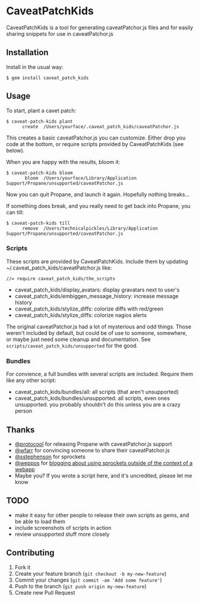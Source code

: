 # CaveatPatchKids

CaveatPatchKids is a tool for generating caveatPatchor.js files and for easily sharing snippets for use in caveatPatchor.js

## Installation

Install in the usual way:

    $ gem install caveat_patch_kids

## Usage

To start, plant a cavet patch:

    $ caveat-patch-kids plant
          create  /Users/yourface/.caveat_patch_kids/caveatPatchor.js

This creates a basic caveatPatchor.js you can customize. Either drop you code at the bottom, or require scripts provided by CaveatPatchKids (see below).

When you are happy with the results, bloom it:

    $ caveat-patch-kids bloom
           bloom  /Users/yourface/Library/Application Support/Propane/unsupported/caveatPatchor.js 

Now you can quit Propane, and launch it again. Hopefully nothing breaks...

If something does break, and you really need to get back into Propane, you can till:

    $ caveat-patch-kids till
          remove  /Users/technicalpickles/Library/Application Support/Propane/unsupported/caveatPatchor.js
    
### Scripts

These scripts are provided by CaveatPatchKids. Include them by updating ~/.caveat_patch_kids/caveatPatchor.js like:

    //= require caveat_patch_kids/the_scripts

* caveat_patch_kids/display_avatars: display gravatars next to user's
* caveat_patch_kids/embiggen_message_history: increase message history
* caveat_patch_kids/stylize_diffs: colorize diffs with red/green
* caveat_patch_kids/stylize_diffs: colorize nagios alerts

The original caveatPatchor.js had a lot of mysterious and odd things. Those weren't included by default, but could be of use to someone, somewhere, or maybe just need some cleanup and documentation. See `scripts/caveat_patch_kids/unsupported` for the good.

### Bundles

For convience, a full bundles with several scripts are included. Require them like any other script:

* caveat_patch_kids/bundles/all: all scripts (that aren't unsupported)
* caveat_patch_kids/bundles/unsupported: all scripts, even ones unsupported. you probably shouldn't do this unless you are a crazy person

## Thanks

* [@protocool](https://github.com/protocool) for releasing Propane with caveatPatchor.js support
* [@wfarr](https://github.com/wfarr) for convincing someone to share their caveatPatchor.js
* [@sstephenson](https://github.com/sstephenson) for sprockets
* [@weppos](https://github.com/weppos) for [blogging about using sprockets outside of the context of a webapp](http://www.simonecarletti.com/blog/2011/09/using-sprockets-without-a-railsrack-project/)
* Maybe you? If you wrote a script here, and it's uncredited, please let me know

## TODO

* make it easy for other people to release their own scripts as gems, and be able to load them
* include screenshots of scripts in action
* review unsupported stuff more closely

## Contributing

1. Fork it
2. Create your feature branch (`git checkout -b my-new-feature`)
3. Commit your changes (`git commit -am 'Add some feature'`)
4. Push to the branch (`git push origin my-new-feature`)
5. Create new Pull Request
